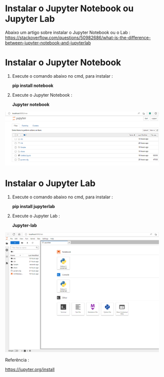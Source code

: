 # Instalar o Jupyter Notebook ou Jupyter Lab

Abaixo um artigo sobre instalar o Jupyter Notebook ou o Lab :<br>
https://stackoverflow.com/questions/50982686/what-is-the-difference-between-jupyter-notebook-and-jupyterlab

# Instalar o Jupyter Notebook
1. Execute o comando abaixo no cmd, para instalar :<p>
**pip install notebook**
  
2. Execute o Jupyter Notebook :<p>
**Jupyter notebook**
 
<img src="/image/image12.png">

  
# Instalar o Jupyter Lab
1. Execute o comando abaixo no cmd, para instalar :<p>
**pip install jupyterlab**
  
2. Execute o Jupyter Lab :<p>
**Jupyter-lab**
 
<img src="/image/image13.png">
  
Referência :<p>
https://jupyter.org/install

